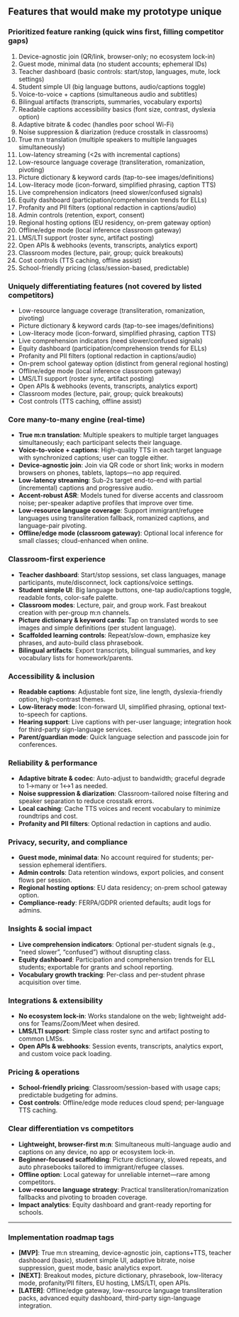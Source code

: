 ## Features that would make my prototype unique

### Prioritized feature ranking (quick wins first, filling competitor gaps)
1. Device-agnostic join (QR/link, browser-only; no ecosystem lock-in)
2. Guest mode, minimal data (no student accounts; ephemeral IDs)
3. Teacher dashboard (basic controls: start/stop, languages, mute, lock settings)
4. Student simple UI (big language buttons, audio/captions toggle)
5. Voice-to-voice + captions (simultaneous audio and subtitles)
6. Bilingual artifacts (transcripts, summaries, vocabulary exports)
7. Readable captions accessibility basics (font size, contrast, dyslexia option)
8. Adaptive bitrate & codec (handles poor school Wi-Fi)
9. Noise suppression & diarization (reduce crosstalk in classrooms)
10. True m:n translation (multiple speakers to multiple languages simultaneously)
11. Low-latency streaming (<2s with incremental captions)
12. Low-resource language coverage (transliteration, romanization, pivoting)
13. Picture dictionary & keyword cards (tap-to-see images/definitions)
14. Low-literacy mode (icon-forward, simplified phrasing, caption TTS)
15. Live comprehension indicators (need slower/confused signals)
16. Equity dashboard (participation/comprehension trends for ELLs)
17. Profanity and PII filters (optional redaction in captions/audio)
18. Admin controls (retention, export, consent)
19. Regional hosting options (EU residency, on-prem gateway option)
20. Offline/edge mode (local inference classroom gateway)
21. LMS/LTI support (roster sync, artifact posting)
22. Open APIs & webhooks (events, transcripts, analytics export)
23. Classroom modes (lecture, pair, group; quick breakouts)
24. Cost controls (TTS caching, offline assist)
25. School-friendly pricing (class/session-based, predictable)

### Uniquely differentiating features (not covered by listed competitors)
- Low-resource language coverage (transliteration, romanization, pivoting)
- Picture dictionary & keyword cards (tap-to-see images/definitions)
- Low-literacy mode (icon-forward, simplified phrasing, caption TTS)
- Live comprehension indicators (need slower/confused signals)
- Equity dashboard (participation/comprehension trends for ELLs)
- Profanity and PII filters (optional redaction in captions/audio)
- On-prem school gateway option (distinct from general regional hosting)
- Offline/edge mode (local inference classroom gateway)
- LMS/LTI support (roster sync, artifact posting)
- Open APIs & webhooks (events, transcripts, analytics export)
- Classroom modes (lecture, pair, group; quick breakouts)
- Cost controls (TTS caching, offline assist)

### Core many-to-many engine (real-time)
- **True m:n translation**: Multiple speakers to multiple target languages simultaneously; each participant selects their language.
- **Voice-to-voice + captions**: High-quality TTS in each target language with synchronized captions; user can toggle either.
- **Device-agnostic join**: Join via QR code or short link; works in modern browsers on phones, tablets, laptops—no app required.
- **Low-latency streaming**: Sub-2s target end-to-end with partial (incremental) captions and progressive audio.
- **Accent-robust ASR**: Models tuned for diverse accents and classroom noise; per-speaker adaptive profiles that improve over time.
- **Low-resource language coverage**: Support immigrant/refugee languages using transliteration fallback, romanized captions, and language-pair pivoting.
- **Offline/edge mode (classroom gateway)**: Optional local inference for small classes; cloud-enhanced when online.

### Classroom-first experience
- **Teacher dashboard**: Start/stop sessions, set class languages, manage participants, mute/disconnect, lock captions/voice settings.
- **Student simple UI**: Big language buttons, one-tap audio/captions toggle, readable fonts, color-safe palette.
- **Classroom modes**: Lecture, pair, and group work. Fast breakout creation with per-group m:n channels.
- **Picture dictionary & keyword cards**: Tap on translated words to see images and simple definitions (per student language).
- **Scaffolded learning controls**: Repeat/slow-down, emphasize key phrases, and auto-build class phrasebook.
- **Bilingual artifacts**: Export transcripts, bilingual summaries, and key vocabulary lists for homework/parents.

### Accessibility & inclusion
- **Readable captions**: Adjustable font size, line length, dyslexia-friendly option, high-contrast themes.
- **Low-literacy mode**: Icon-forward UI, simplified phrasing, optional text-to-speech for captions.
- **Hearing support**: Live captions with per-user language; integration hook for third-party sign-language services.
- **Parent/guardian mode**: Quick language selection and passcode join for conferences.

### Reliability & performance
- **Adaptive bitrate & codec**: Auto-adjust to bandwidth; graceful degrade to 1→many or 1↔1 as needed.
- **Noise suppression & diarization**: Classroom-tailored noise filtering and speaker separation to reduce crosstalk errors.
- **Local caching**: Cache TTS voices and recent vocabulary to minimize roundtrips and cost.
- **Profanity and PII filters**: Optional redaction in captions and audio.

### Privacy, security, and compliance
- **Guest mode, minimal data**: No account required for students; per-session ephemeral identifiers.
- **Admin controls**: Data retention windows, export policies, and consent flows per session.
- **Regional hosting options**: EU data residency; on-prem school gateway option.
- **Compliance-ready**: FERPA/GDPR oriented defaults; audit logs for admins.

### Insights & social impact
- **Live comprehension indicators**: Optional per-student signals (e.g., “need slower”, “confused”) without disrupting class.
- **Equity dashboard**: Participation and comprehension trends for ELL students; exportable for grants and school reporting.
- **Vocabulary growth tracking**: Per-class and per-student phrase acquisition over time.

### Integrations & extensibility
- **No ecosystem lock-in**: Works standalone on the web; lightweight add-ons for Teams/Zoom/Meet when desired.
- **LMS/LTI support**: Simple class roster sync and artifact posting to common LMSs.
- **Open APIs & webhooks**: Session events, transcripts, analytics export, and custom voice pack loading.

### Pricing & operations
- **School-friendly pricing**: Classroom/session-based with usage caps; predictable budgeting for admins.
- **Cost controls**: Offline/edge mode reduces cloud spend; per-language TTS caching.

### Clear differentiation vs competitors
- **Lightweight, browser-first m:n**: Simultaneous multi-language audio and captions on any device, no app or ecosystem lock-in.
- **Beginner-focused scaffolding**: Picture dictionary, slowed repeats, and auto phrasebooks tailored to immigrant/refugee classes.
- **Offline option**: Local gateway for unreliable internet—rare among competitors.
- **Low-resource language strategy**: Practical transliteration/romanization fallbacks and pivoting to broaden coverage.
- **Impact analytics**: Equity dashboard and grant-ready reporting for schools.

---

### Implementation roadmap tags
- **[MVP]**: True m:n streaming, device-agnostic join, captions+TTS, teacher dashboard (basic), student simple UI, adaptive bitrate, noise suppression, guest mode, basic analytics export.
- **[NEXT]**: Breakout modes, picture dictionary, phrasebook, low-literacy mode, profanity/PII filters, EU hosting, LMS/LTI, open APIs.
- **[LATER]**: Offline/edge gateway, low-resource language transliteration packs, advanced equity dashboard, third-party sign-language integration.
